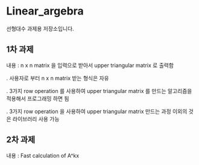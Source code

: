 # Linear_argebra
선형대수 과제용 저장소입니다.

## 1차 과제
내용 : n x n matrix 을 입력으로 받아서  upper triangular matrix 로 출력함

. 사용자로 부터 n x n matrix 받는 형식은 자유

. 3가지 row operation  를 사용하여 upper triangular matrix 를 만드는 알고리즘을 적용해서  프로그래밍 하면 됨

. 3가지 row operation  을 사용하여  upper triangular matrix  만드는 과정 이외의 것은  라이브러리 사용 가능

## 2차 과제
내용 : Fast calculation of A^kx

